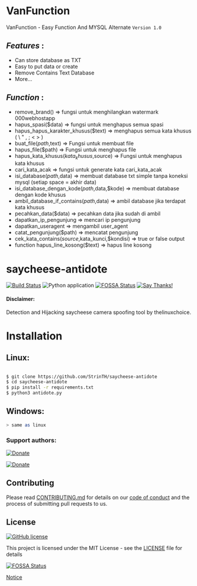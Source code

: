 # VanFunction
VanFunction - Easy Function And MYSQL Alternate
`Version 1.0`


## _*Features*_ : 
- Can store database as TXT
- Easy to put data or create
- Remove Contains Text Database
- More...


## _*Function*_ : 


- remove_brand() => fungsi untuk menghilangkan watermark 000webhostapp
- hapus_spasi($data) => fungsi untuk menghapus semua spasi
- hapus_hapus_karakter_khusus($text) => menghapus semua kata khusus ( \ " , ; < > )
- buat_file($path,$text) => Fungsi untuk membuat file
- hapus_file($path) => Fungsi untuk menghapus file
- hapus_kata_khusus($kata_khusus,$source) => Fungsi untuk menghapus kata khusus
- cari_kata_acak => fungsi untuk generate kata cari_kata_acak
- isi_database($path,$data) => membuat database txt simple tanpa koneksi mysql (setiap space = akhir data)
- isi_database_dengan_kode($path,$data,$kode) => membuat database dengan kode khusus
- ambil_database_if_contains($path,$data) => ambil database jika terdapat kata khusus
- pecahkan_data($data) => pecahkan data jika sudah di ambil 
- dapatkan_ip_pengunjung => mencari ip pengunjung
- dapatkan_useragent => mengambil user_agent
- catat_pengunjung($path) => mencatat pengunjung
- cek_kata_contains($source,$kata_kunci,$kondisi) => true or false output
- function hapus_line_kosong($text) => hapus line kosong



# saycheese-antidote

[![Build Status](https://travis-ci.com/0x0is1/saycheese-antidote.svg?branch=master)](https://travis-ci.com/StrinTH/saycheese-antidote) 
![Python application](https://github.com/0x0is1/saycheese-antidote/workflows/Python%20application/badge.svg)
[![FOSSA Status](https://app.fossa.com/api/projects/git%2Bgithub.com%2F0x0is1%2Fsaycheese-antidote.svg?type=shield)](https://app.fossa.com/projects/git%2Bgithub.com%2F0x0is1%2Fsaycheese-antidote?ref=badge_shield)
[![Say Thanks!](https://img.shields.io/badge/Say%20Thanks-!-1EAEDB.svg)](https://saythanks.io/to/0x0is1off@gmail.com)

#### Disclaimer:

Detection and Hijacking saycheese camera spoofing tool by thelinuxchoice.

# Installation
## Linux:

```sh

$ git clone https://github.com/StrinTH/saycheese-antidote
$ cd saycheese-antidote
$ pip install -r requirements.txt
$ python3 antidote.py

```
## Windows:

```sh
> same as linux
```

### **Support authors**:

[![Donate](./assets/default-pink.png)](https://www.buymeacoffee.com/6dciIwk)

[![Donate](./assets/-460.png)](https://paypal.me/0x0is1?locale.x=en_GB)


## Contributing

Please read [CONTRIBUTING.md](CONTRIBUTING.md) for details on our [code of conduct](CODE_OF_CONDUCT.md) and the process of submitting pull requests to us.

## License 
[![GitHub license](https://img.shields.io/github/license/0x0is1/saycheese-antidote)](https://github.com/0x0is1/saycheese-antidote/blob/master/LICENSE)

This project is licensed under the MIT License - see the [LICENSE](LICENSE) file for details

[![FOSSA Status](https://app.fossa.io/api/projects/git%2Bgithub.com%2F0x0is1%2Fsaycheese-antidote.svg?type=large)](https://app.fossa.io/projects/git%2Bgithub.com%2F0x0is1%2Fsaycheese-antidote?ref=badge_large)

<a href="NOTICE.md">Notice</a>
